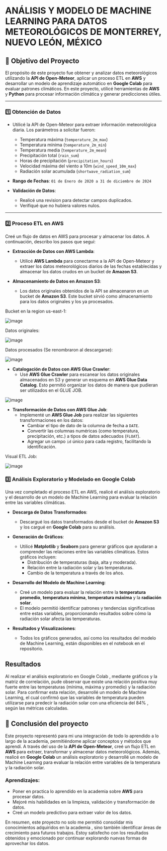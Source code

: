 # **ANÁLISIS Y MODELO DE MACHINE LEARNING PARA DATOS METEOROLÓGICOS DE MONTERREY, NUEVO LEÓN, MÉXICO**

## 📌 Objetivo del Proyecto

El propósito de este proyecto fue obtener y analizar datos meteorológicos utilizando la **API de Open-Meteor**, aplicar un proceso ETL en **AWS** y desarrollar un modelo de aprendizaje automático en **Google Colab** para evaluar patrones climáticos. En este proyecto, utilicé herramientas de **AWS** y **Python** para procesar información climática y generar predicciones útiles.

---

### 1️⃣ Obtención de Datos

- Utilicé la API de Open-Meteor para extraer información meteorológica diaria. Los parámetros a solicitar fueron:
  - Temperatura máxima (`temperature_2m_max`)
  - Temperatura mínima (`temperature_2m_min`)
  - Temperatura media (`temperature_2m_mean`)
  - Precipitación total (`rain_sum`)
  - Horas de precipitación (`precipitation_hours`)
  - Velocidad máxima del viento a 10m (`wind_speed_10m_max`)
  - Radiación solar acumulada (`shortwave_radiation_sum`)

- **Rango de Fechas**: `01 de Enero de 2020 a 31 de diciembre de 2024`

- **Validación de Datos**:
  - Realicé una revision para detectar campos duplicados.
  - Verifiqué que no hubiera valores nulos.
---

### 2️⃣ Proceso ETL en AWS

Creé un flujo de datos en AWS para procesar y almacenar los datos. A continuación, describo los pasos que seguí:

- **Extracción de Datos con AWS Lambda**:
  - Utilicé **AWS Lambda** para conectarme a la API de Open-Meteor y extraer los datos meteorológicos diarios de las fechas establecidas y almacenar los datos crudos en un bucket de **Amazon S3**.

- **Almacenamiento de Datos en Amazon S3**:
  - Los datos originales obtenidos de la API se almacenaron en un bucket de **Amazon S3**. Este bucket sirvió como almacenamiento para los datos originales y los ya procesados.

Bucket en la region us-east-1:

![image](https://github.com/user-attachments/assets/87ff4ac5-1d3f-4346-bf4b-4531596ee9e3)

Datos originales:

![image](https://github.com/user-attachments/assets/095c2823-cc5d-4c1c-83e9-b86e3b8800df)

Datos procesados (Se renombraron al descargarse):

![image](https://github.com/user-attachments/assets/4013b13e-f415-495d-b44c-17d25361d632)


- **Catalogación de Datos con AWS Glue Crawler**:
  - Usé **AWS Glue Crawler** para escanear los datos originales almacenados en S3 y generar un esquema en **AWS Glue Data Catalog**. Esto permitió organizar los datos de manera que pudieran ser utilizados en el GLUE JOB.

![image](https://github.com/user-attachments/assets/59662723-52b0-49c8-ad7f-786256d0f787)


- **Transformación de Datos con AWS Glue Job**:
  - Implementé un **AWS Glue Job** para realizar las siguientes transformaciones en los datos:
    - Cambiar el tipo de dato de la columna de fecha a `DATE`.
    - Convertir las columnas numéricas (como temperatura, precipitación, etc.) a tipos de datos adecuados (`FLOAT`).
    - Agregar un campo `id` único para cada registro, facilitando la identificación.

Visual ETL Job:

![image](https://github.com/user-attachments/assets/8f92135f-94fb-4b4c-a353-70efb4d71d3f)

### 3️⃣ Análisis Exploratorio y Modelado en Google Colab

Una vez completado el proceso ETL en AWS, realicé el análisis exploratorio y el desarrollo de un modelo de Machine Learning para evaluar la relación entre las variables climáticas.

- **Descarga de Datos Transformados**:
  - Descargué los datos transformados desde el bucket de **Amazon S3** y los cargué en **Google Colab** para su análisis.

- **Generación de Gráficos**:
  - Utilicé **Matplotlib** y **Seaborn** para generar gráficos que ayudaran a comprender las relaciones entre las variables climáticas. Estos gráficos incluyen:
    - Distribución de temperaturas (baja, alta y moderada).
    - Relación entre la radiación solar y las temperaturas.
    - Cambio de la temperatura a través de los años.

- **Desarrollo del Modelo de Machine Learning**:
  - Creé un modelo para evaluar la relación entre la **temperatura promedio**, **temperatura mínima**, **temperatura máxima** y la **radiación solar**.
  - El modelo permitió identificar patrones y tendencias significativas entre estas variables, proporcionando resultados sobre cómo la radiación solar afecta las temperaturas.

- **Resultados y Visualizaciones**:
  - Todos los gráficos generados, así como los resultados del modelo de Machine Learning, están disponibles en el notebook en el repositorio.

## Resultados

Al realizar el análisis exploratorio en Google Colab , mediante gráficos y la matriz de correlación, pude observar que existe una relación positiva muy fuerte entre las temperaturas (mínima, máxima y promedio) y la radiación solar.
Para confirmar esta relación, desarrollé un modelo de Machine Learning, el cual confirmó que las variables de temperatura pueden utilizarse para predecir la radiación solar con una eficiencia del 84% , según las métricas calculadas. 

## 📝 Conclusión del proyecto

Este proyecto representó para mi una integración de todo lo aprendido a lo largo de la academia, permitiéndome aplicar conceptos y métodos que aprendí. A través del uso de la **API de Open-Meteor**, creé un flujo ETL en **AWS** para extraer, transformar y almacenar datos meteorológicos. Además, realicé en **Google Colab** un análisis exploratorio y desarrollé un modelo de Machine Learning para evaluar la relación entre variables de la temperatura y la radiación solar.

### Aprendizajes:
- Poner en practica lo aprendido en la academia sobre **AWS** para procesar datos.
- Mejoré mis habilidades en la limpieza, validación y transformación de datos.
- Creé un modelo predictivo para extraer valor de los datos.

En resumen, este proyecto no solo me permitió consolidar mis conocimientos adquiridos en la academia , sino también identificar áreas de crecimiento para futuros trabajos. Estoy satisfecho con los resultados obtenidos y emocionado por continuar explorando nuevas formas de aprovechar los datos.
